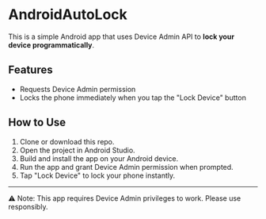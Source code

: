 # AndroidAutoLock

This is a simple Android app that uses Device Admin API to **lock your device programmatically**.

## Features

- Requests Device Admin permission
- Locks the phone immediately when you tap the "Lock Device" button

## How to Use

1. Clone or download this repo.
2. Open the project in Android Studio.
3. Build and install the app on your Android device.
4. Run the app and grant Device Admin permission when prompted.
5. Tap "Lock Device" to lock your phone instantly.

---

⚠️ Note: This app requires Device Admin privileges to work. Please use responsibly.
